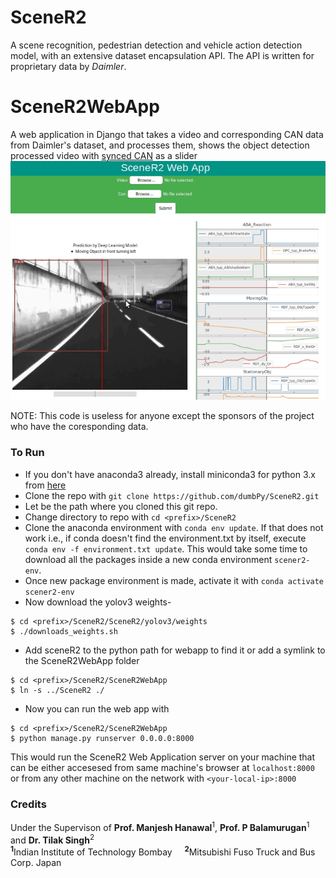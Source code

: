 # SceneR2

A scene recognition, pedestrian detection and vehicle action detection model, with an extensive dataset encapsulation API. The API is written for proprietary data by *Daimler*.

# SceneR2WebApp

A web application in Django that takes a video and corresponding CAN data from Daimler's dataset, and processes them, shows the object detection processed video with [synced CAN](SceneR2WebApp/webapp/media/processed/can_slider.png) as a slider
![Webapp Demo](SceneR2WebApp/webapp/media/SceneR2WebApp.gif)
 
NOTE: This code is useless for anyone except the sponsors of the project who have the coresponding data.

### To Run

* If you don't have anaconda3 already, install miniconda3 for python 3.x from [here](https://docs.conda.io/en/latest/miniconda.html)  
* Clone the repo with `git clone https://github.com/dumbPy/SceneR2.git`  
* Let <prefix> be the path where you cloned this git repo.  
* Change directory to repo with `cd <prefix>/SceneR2`  
* Clone the anaconda environment with `conda env update`. If that does not work i.e., if conda doesn't find the environment.txt by itself, execute `conda env -f environment.txt update`. This would take some time to download all the packages inside a new conda environment `scener2-env`.  
* Once new package environment is made, activate it with `conda activate scener2-env`  
* Now download the yolov3 weights-  
```
$ cd <prefix>/SceneR2/SceneR2/yolov3/weights  
$ ./downloads_weights.sh  
```
* Add sceneR2 to the python path for webapp to find it or add a symlink to the SceneR2WebApp folder  
```
$ cd <prefix>/SceneR2/SceneR2WebApp  
$ ln -s ../SceneR2 ./  
```
* Now you can run the web app with  
```
$ cd <prefix>/SceneR2/SceneR2WebApp  
$ python manage.py runserver 0.0.0.0:8000  
```
 This would run the SceneR2 Web Application server on your machine that can be either accesesed from same machine's browser at `localhost:8000` or from any other machine on the network with `<your-local-ip>:8000`


### Credits

Under the Supervison of **Prof. Manjesh Hanawal**<sup>1</sup>,  **Prof. P Balamurugan**<sup>1</sup> and **Dr. Tilak Singh**<sup>2</sup>\
<sup>**1**</sup>Indian Institute of Technology Bombay &nbsp;   &nbsp;  <sup>**2**</sup>Mitsubishi Fuso Truck and Bus Corp. Japan

